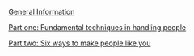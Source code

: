 [General Information](01-general-information.md)

[Part one: Fundamental techniques in handling people](02-part-one.md)

[Part two: Six ways to make people like you](03-part-two.md)
